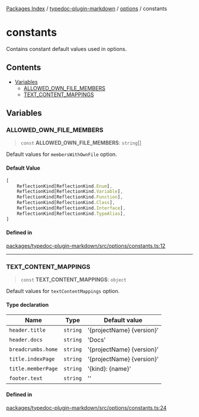 [Packages Index](../../../../README.md) / [typedoc-plugin-markdown](../../../README.md) / [options](../../README.md) / constants

# constants

Contains constant default values used in options.

## Contents

* [Variables](#variables)
  * [ALLOWED\_OWN\_FILE\_MEMBERS](#allowed_own_file_members)
  * [TEXT\_CONTENT\_MAPPINGS](#text_content_mappings)

## Variables

### ALLOWED\_OWN\_FILE\_MEMBERS

> `const` **ALLOWED\_OWN\_FILE\_MEMBERS**: `string`\[]

Default values for `membersWithOwnFile` option.

#### Default Value

```ts
[
    ReflectionKind[ReflectionKind.Enum],
    ReflectionKind[ReflectionKind.Variable],
    ReflectionKind[ReflectionKind.Function],
    ReflectionKind[ReflectionKind.Class],
    ReflectionKind[ReflectionKind.Interface],
    ReflectionKind[ReflectionKind.TypeAlias],
]
```

#### Defined in

[packages/typedoc-plugin-markdown/src/options/constants.ts:12](https://github.com/typedoc2md/typedoc-plugin-markdown/blob/6040ac7ed52761100f65c71074bb38fe47f3aa71/packages/typedoc-plugin-markdown/src/options/constants.ts#L12)

***

### TEXT\_CONTENT\_MAPPINGS

> `const` **TEXT\_CONTENT\_MAPPINGS**: `object`

Default values for `textContentMappings` option.

#### Type declaration

| Name               | Type     | Default value               |
| ------------------ | -------- | --------------------------- |
| `header.title`     | `string` | '\{projectName} \{version}' |
| `header.docs`      | `string` | 'Docs'                      |
| `breadcrumbs.home` | `string` | '\{projectName} \{version}' |
| `title.indexPage`  | `string` | '\{projectName} \{version}' |
| `title.memberPage` | `string` | '\{kind}: \{name}'          |
| `footer.text`      | `string` | ''                          |

#### Defined in

[packages/typedoc-plugin-markdown/src/options/constants.ts:24](https://github.com/typedoc2md/typedoc-plugin-markdown/blob/6040ac7ed52761100f65c71074bb38fe47f3aa71/packages/typedoc-plugin-markdown/src/options/constants.ts#L24)
